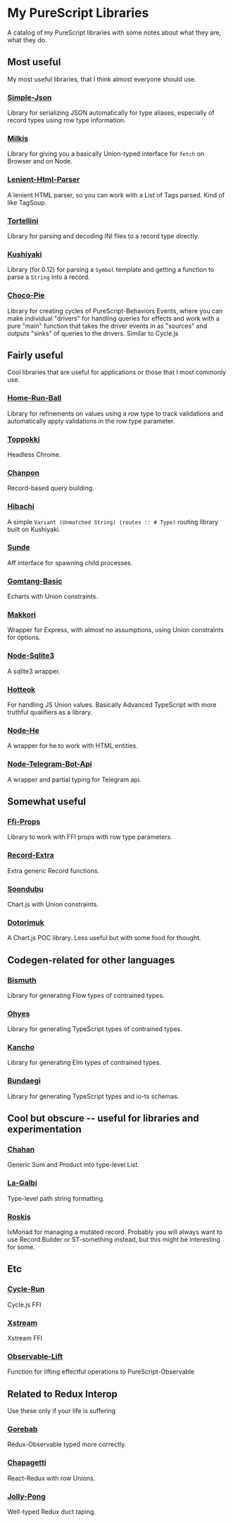 # My PureScript Libraries

A catalog of my PureScript libraries with some notes about what they are, what they do.

## Most useful

My most useful libraries, that I think almost everyone should use.

### [Simple-Json](https://github.com/justinwoo/purescript-Simple-Json)

Library for serializing JSON automatically for type aliases, especially of record types using row type information.

### [Milkis](https://github.com/justinwoo/purescript-Milkis)

Library for giving you a basically Union-typed interface for `fetch` on Browser and on Node.

### [Lenient-Html-Parser](https://github.com/justinwoo/purescript-Lenient-Html-Parser)

A lenient HTML parser, so you can work with a List of Tags parsed. Kind of like TagSoup.

### [Tortellini](https://github.com/justinwoo/purescript-Tortellini)

Library for parsing and decoding INI files to a record type directly.

### [Kushiyaki](https://github.com/justinwoo/purescript-kushiyaki)

Library (for 0.12) for parsing a `Symbol` template and getting a function to parse a `String` into a record.

### [Choco-Pie](https://github.com/justinwoo/purescript-Choco-Pie)

Library for creating cycles of PureScript-Behaviors Events, where you can make individual "drivers" for handling queries for effects and work with a pure "main" function that takes the driver events in as "sources" and outputs "sinks" of queries to the drivers. Similar to Cycle.js

## Fairly useful

Cool libraries that are useful for applications or those that I most commonly use.

### [Home-Run-Ball](https://github.com/justinwoo/purescript-Home-Run-Ball)

Library for refinements on values using a row type to track validations and automatically apply validations in the row type parameter.

### [Toppokki](https://github.com/justinwoo/purescript-Toppokki)

Headless Chrome.

### [Chanpon](https://github.com/justinwoo/purescript-Chanpon)

Record-based query building.

### [Hibachi](https://github.com/justinwoo/purescript-hibachi)

A simple `Variant (Unmatched String) (routes :: # Type)` routing library built on Kushiyaki.

### [Sunde](https://github.com/justinwoo/purescript-Sunde)

Aff interface for spawning child processes.

### [Gomtang-Basic](https://github.com/justinwoo/purescript-Gomtang-Basic)

Echarts with Union constraints.

### [Makkori](https://github.com/justinwoo/purescript-Makkori)

Wrapper for Express, with almost no assumptions, using Union constraints for options.

### [Node-Sqlite3](https://github.com/justinwoo/purescript-Node-Sqlite3)

A sqlite3 wrapper.

### [Hotteok](https://github.com/justinwoo/purescript-Hotteok)

For handling JS Union values. Basically Advanced TypeScript with more truthful qualifiers as a library.

### [Node-He](https://github.com/justinwoo/purescript-Node-He)

A wrapper for he to work with HTML entities.

### [Node-Telegram-Bot-Api](https://github.com/justinwoo/purescript-Node-Telegram-Bot-Api)

A wrapper and partial typing for Telegram api.

## Somewhat useful

### [Ffi-Props](https://github.com/justinwoo/purescript-Ffi-Props)

Library to work with FFI props with row type parameters.

### [Record-Extra](https://github.com/justinwoo/purescript-Record-Extra)

Extra generic Record functions.

### [Soondubu](https://github.com/justinwoo/purescript-Soondubu)

Chart.js with Union constraints.

### [Dotorimuk](https://github.com/justinwoo/purescript-Dotorimuk)

A Chart.js POC library. Less useful but with some food for thought.

## Codegen-related for other languages

### [Bismuth](https://github.com/justinwoo/purescript-Bismuth)

Library for generating Flow types of contrained types.

### [Ohyes](https://github.com/justinwoo/purescript-Ohyes)

Library for generating TypeScript types of contrained types.

### [Kancho](https://github.com/justinwoo/purescript-Kancho)

Library for generating Elm types of contrained types.

### [Bundaegi](https://github.com/justinwoo/purescript-Bundaegi)

Library for generating TypeScript types and io-ts schemas.

## Cool but obscure -- useful for libraries and experimentation

### [Chahan](https://github.com/justinwoo/purescript-Chahan)

Generic Sum and Product into type-level List.

### [La-Galbi](https://github.com/justinwoo/purescript-La-Galbi)

Type-level path string formatting.

### [Roskis](https://github.com/justinwoo/purescript-Roskis)

IxMonad for managing a mutated record. Probably you will always want to use Record.Builder or ST-something instead, but this might be interesting for some.

## Etc

### [Cycle-Run](https://github.com/justinwoo/purescript-Cycle-Run)

Cycle.js FFI

### [Xstream](https://github.com/justinwoo/purescript-Xstream)

Xstream FFI

### [Observable-Lift](https://github.com/justinwoo/purescript-Observable-Lift)

Function for lifting effectful operations to PureScript-Observable

## Related to Redux Interop

Use these only if your life is suffering

### [Gorebab](https://github.com/justinwoo/purescript-Gorebab)

Redux-Observable typed more correctly.

### [Chapagetti](https://github.com/justinwoo/purescript-Chapagetti)

React-Redux with row Unions.

### [Jolly-Pong](https://github.com/justinwoo/purescript-Jolly-Pong)

Well-typed Redux duct taping.
